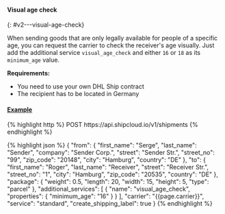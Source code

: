 #### Visual age check
{: #v2---visual-age-check}

When sending goods that are only legally available for people of a specific age, you can request
the carrier to check the receiver's age visually. Just add the additional service
`visual_age_check` and either `16` or `18` as its `minimum_age` value.

__Requirements:__

- You need to use your own DHL Ship contract
- The recipient has to be located in Germany

<div class="panel-group" id="{{include.carrier_interface}}_visual_age_check_togglebox">
  <div class="panel panel-default">
    <div class="panel-heading">
      <h4 class="panel-title">
        <a data-toggle="collapse" data-parent="#{{include.carrier_interface}}_visual_age_check_togglebox" href="#{{include.carrier_interface}}_visual_age_check_togglebox_collapsable">
          <i class="fas fa-chevron-down"></i> Example
        </a>
      </h4>
    </div>
    <div id="{{include.carrier_interface}}_visual_age_check_togglebox_collapsable" class="panel-collapse collapse">
      <div class="panel-body">
{% highlight http %}
POST https://api.shipcloud.io/v1/shipments
{% endhighlight %}

{% highlight json %}
{
  "from": {
    "first_name": "Serge",
    "last_name": "Sender",
    "company": "Sender Corp.",
    "street": "Sender Str.",
    "street_no": "99",
    "zip_code": "20148",
    "city": "Hamburg",
    "country": "DE"
  },
  "to": {
    "first_name": "Roger",
    "last_name": "Receiver",
    "street": "Receiver Str.",
    "street_no": "1",
    "city": "Hamburg",
    "zip_code": "20535",
    "country": "DE"
  },
  "package": {
    "weight": 0.5,
    "length": 20,
    "width": 15,
    "height": 5,
    "type": "parcel"
  },
  "additional_services": [
    {
      "name": "visual_age_check",
      "properties": {
        "minimum_age": "16"
      }
    }
  ],
  "carrier": "{{page.carrier}}",
  "service": "standard",
  "create_shipping_label": true
}
{% endhighlight %}
      </div>
    </div>
  </div>
</div>
